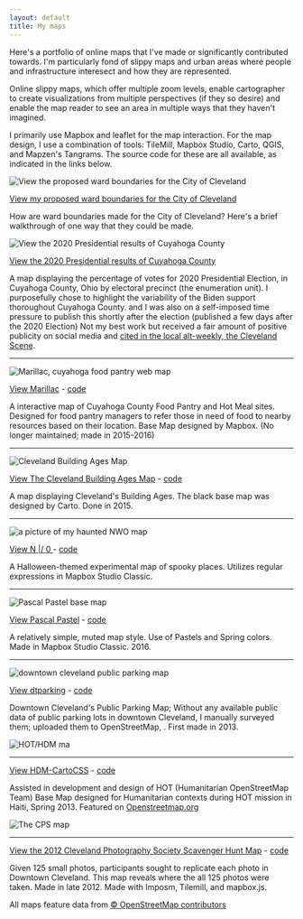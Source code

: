 ```yaml
---
layout: default 
title: My maps
---
```


Here's a portfolio of online maps that I've made or significantly contributed towards. I'm particularly fond of slippy maps and urban areas where people and infrastructure interesect and how they are represented.

Online slippy maps, which offer multiple zoom levels, enable cartographer to create visualizations from multiple perspectives (if they so desire) and enable the map reader to see an area in multiple ways that they haven't imagined.

I primarily use Mapbox and leaflet for the map interaction. For the map design, I use a combination of tools: TileMill, Mapbox Studio, Carto, QGIS, and Mapzen's Tangrams. The source code for these are all available, as indicated in the links below.

![View the proposed ward boundaries for the City of Cleveland](/images/2024-10-30-proposed_ward_boundaries.jpg)

[View my proposed ward boundaries for the City of Cleveland](2020-cuyahoga-presidential-results/index.html)

How are ward boundaries made for the City of Cleveland? Here's a brief walkthrough of one way that they could be made. 


![View the 2020 Presidential results of Cuyahoga County](/images/2023-01-16-2020_presidential_vote_share-cuyahoga-excerpt.png "Cuyahoga County Map of Biden ")

[View the 2020 Presidential results of Cuyahoga County](2020-cuyahoga-presidential-results/index.html)

A map displaying the percentage of votes for 2020 Presidential Election, in Cuyahoga County, Ohio by electoral precinct (the enumeration unit). I purposefully chose to highlight the variability of the Biden support thoroughout Cuyahoga County. and I was also on a self-imposed time pressure to publish this shortly after the election (published a few days after the 2020 Election)
Not my best work but received a fair amount of positive publicity on social media and [cited in the local alt-weekly, the Cleveland Scene](https://web.archive.org/web/20220518071816/https://www.clevescene.com/news/how-did-your-precinct-in-cuyahoga-county-vote-in-the-presidential-election-this-map-will-tell-you-34693781).

---

![Marillac, cuyahoga food pantry web map](/images/2015-03-24-marillac-excerpt.png "Marillac, cuyahoga food pantry web map")

[View Marillac](http://skorasaurus.github.io/marillac/) -  [code](https://github.com/skorasaurus/marillac) 
   
A interactive map of Cuyahoga County Food Pantry and Hot Meal sites. Designed for food pantry managers to refer those in need of food to nearby resources based on their location. Base Map designed by Mapbox. (No longer maintained; made in 2015-2016)

---


![Cleveland Building Ages Map](/images/2016-01-09-clebuildings-excerpt.png "Ages of Cleveland Buildings")

[View The Cleveland Building Ages Map](clebuildings/index.html) -  [code](https://github.com/skorasaurus/clebuildings) 
   
A map displaying Cleveland's Building Ages. The black base map was designed by Carto. Done in 2015.

---

![a picture of my haunted NWO map](/images/2016-09-27-nwo-excerpt.png "will's NWO map that is black and gray")

[View N \|/ 0 ](nwo.html) - [code](https://github.com/skorasaurus/nw0.tm2)

A Halloween-themed experimental map of spooky places.
Utilizes regular expressions in Mapbox Studio Classic. 

---


![Pascal Pastel base map](/images/2016-09-27-pascal_pastel-excerpt.png "will's Mapbox Map of -81.5831, 41.1425")

[View Pascal Pastel](https://a.tiles.mapbox.com/v4/skorasaurus.j73ni225/page.html?access_token=pk.eyJ1Ijoic2tvcmFzYXVydXMiLCJhIjoiaEdGTUZWTSJ9.osOC8tWU3bMaNprVNoEu7g#15/41.5040/-81.6829) - [code](https://github.com/skorasaurus/pascalpastel.tm2)

A relatively simple, muted map style. Use of Pastels and Spring colors. Made in Mapbox Studio Classic. 2016.

---


![downtown cleveland public parking map](/images/2015-03-24-dtparkingexcerpt.png "downtown cleveland public parking map")

[View dtparking](http://skorasaurus.github.io/dtparking/) - [code](https://github.com/skorasaurus/dtparking)

Downtown Cleveland's Public Parking Map; Without any available public data of public parking lots in downtown Cleveland, I manually surveyed them; uploaded them to OpenStreetMap, . First made in 2013. 

![HOT/HDM ma](/images/2015-03-24-hdm-cartocssexcerpt.png "HOT/HDM map")

---


[View HDM-CartoCSS](http://www.openstreetmap.org/#map=18/19.66975/-72.12474&layers=H) - [code](https://github.com/hotosm/HDM-CartoCSS/)

Assisted in development and design of HOT (Humanitarian OpenStreetMap Team) Base Map designed for Humanitarian contexts during HOT mission in Haiti, Spring 2013. Featured on [Openstreetmap.org](https://www.openstreetmap.org)

![The CPS map](/images/2015-05-23-cps2012-excerpt.png "cleveland scav map")

---


[View the 2012 Cleveland Photography Society Scavenger Hunt Map](http://maps.jhfeichtnerfund.com) - [code](https://github.com/skorasaurus/cpsscav2012)

Given 125 small photos, participants sought to replicate each photo in Downtown Cleveland. This map reveals where the all 125 photos were taken. Made in late 2012. Made with Imposm, Tilemill, and mapbox.js.

All maps feature data from [© OpenStreetMap contributors](http://www.openstreetmap.org/copyright)